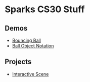 # Sparks CS30 Stuff

## Demos

- [Bouncing Ball](01-ball)
- [Ball Object Notation](03-ball-object)

## Projects
- [Interactive Scene](02-Simon-Says)  